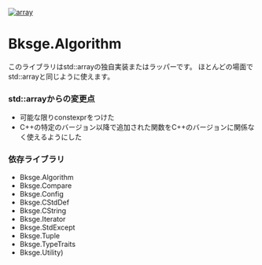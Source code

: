 ﻿[![array](https://github.com/myoukaku/bksge/actions/workflows/array.yml/badge.svg)](https://github.com/myoukaku/bksge/actions/workflows/array.yml)

# Bksge.Algorithm

このライブラリはstd::arrayの独自実装またはラッパーです。
ほとんどの場面でstd::arrayと同じように使えます。

### std::arrayからの変更点

* 可能な限りconstexprをつけた
* C++の特定のバージョン以降で追加された関数をC++のバージョンに関係なく使えるようにした

### 依存ライブラリ

* Bksge.Algorithm
* Bksge.Compare
* Bksge.Config
* Bksge.CStdDef
* Bksge.CString
* Bksge.Iterator
* Bksge.StdExcept
* Bksge.Tuple
* Bksge.TypeTraits
* Bksge.Utility)
